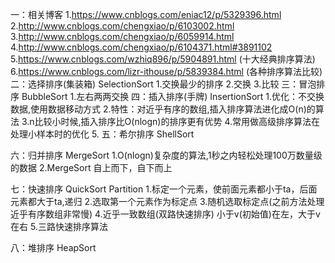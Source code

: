 一：相关博客
    1.https://www.cnblogs.com/eniac12/p/5329396.html
    2.http://www.cnblogs.com/chengxiao/p/6103002.html
    3.http://www.cnblogs.com/chengxiao/p/6059914.html
    4.http://www.cnblogs.com/chengxiao/p/6104371.html#3891102
    5.https://www.cnblogs.com/wzhiq896/p/5904891.html (十大经典排序算法)
    6.https://www.cnblogs.com/lizr-ithouse/p/5839384.html (各种排序算法比较)
二：选择排序(集装箱) SelectionSort
    1.交换最少的排序
    2.交换
    3.比较
三：冒泡排序 BubbleSort
    1.左右两两交换
四：插入排序(手牌) InsertionSort
    1.优化：不交换数据,使用数据移动方式
    2.特性：对近乎有序的数组,插入排序算法进化成O(n)的算法
    3.n比较小时候,插入排序比O(nlogn)的排序更有优势
    4.常用做高级排序算法在处理小样本时的优化
    5.
五：希尔排序 ShellSort

六：归并排序 MergeSort
    1.O(nlogn)复杂度的算法,1秒之内轻松处理100万数量级的数据
    2.MergeSort 自上而下，自下而上

七：快速排序 QuickSort   Partition
    1.标定一个元素，使前面元素都小于ta，后面元素都大于ta,递归
    2.选取第一个元素作为标定点
    3.随机选取标定点(之前方法处理近乎有序数组非常慢)
    4.近乎一致数组(双路快速排序)
        小于v(初始值)在左，大于v在右
    5.三路快速排序算法

八：堆排序 HeapSort
